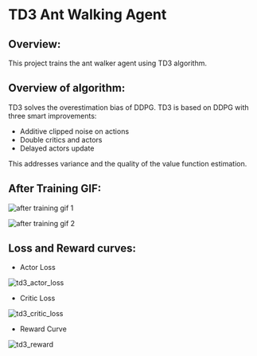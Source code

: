 # TD3 Ant Walking Agent

## Overview:
This project trains the ant walker agent using TD3 algorithm.

## Overview of algorithm:
TD3 solves the overestimation bias of DDPG. TD3 is based on DDPG with three smart improvements:
- Additive clipped noise on actions
- Double critics and actors
- Delayed actors update

This addresses variance and the quality of the value function estimation.

## After Training GIF:
![after training gif 1](https://github.com/AkshayKulkarni3467/TD3-AntMuJoCo/assets/129979542/ad81fe81-2930-4e2e-9c5c-cb40a9b3dbdd)

![after training gif 2](https://github.com/AkshayKulkarni3467/TD3-AntMuJoCo/assets/129979542/80916b4f-a164-4a23-b665-d330eef6253e)

## Loss and Reward curves:
- Actor Loss
  
![td3_actor_loss](https://github.com/AkshayKulkarni3467/TD3-AntMuJoCo/assets/129979542/a055314d-8298-46e1-9de9-f99aa1734b47)

- Critic Loss

![td3_critic_loss](https://github.com/AkshayKulkarni3467/TD3-AntMuJoCo/assets/129979542/0ae62230-b57d-49fa-af3b-424a16c4e01b)

- Reward Curve

![td3_reward](https://github.com/AkshayKulkarni3467/TD3-AntMuJoCo/assets/129979542/67e33813-11c7-47f4-b308-fdc329d8f258)
